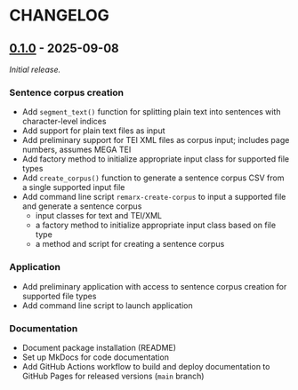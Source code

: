 # CHANGELOG

## [0.1.0] - 2025-09-08

_Initial release._

### Sentence corpus creation

- Add `segment_text()` function for splitting plain text into sentences with character-level indices
- Add support for plain text files as input
- Add preliminary support for TEI XML files as corpus input; includes page numbers, assumes MEGA TEI
- Add factory method to initialize appropriate input class for supported file types
- Add `create_corpus()` function to generate a sentence corpus CSV from a single supported input file
- Add command line script `remarx-create-corpus` to input a supported file and generate a sentence corpus
    - input classes for text and TEI/XML
    - a factory method to initialize appropriate input class based on file type
    - a method and script for creating a sentence corpus

### Application

- Add preliminary application with access to sentence corpus creation for supported file types
- Add command line script to launch application

### Documentation

- Document package installation (README)
- Set up MkDocs for code documentation
- Add GitHub Actions workflow to build and deploy documentation to GitHub Pages for released versions (`main` branch)

[0.1.0]: https://github.com/Princeton-CDH/remarx/tree/0.1
